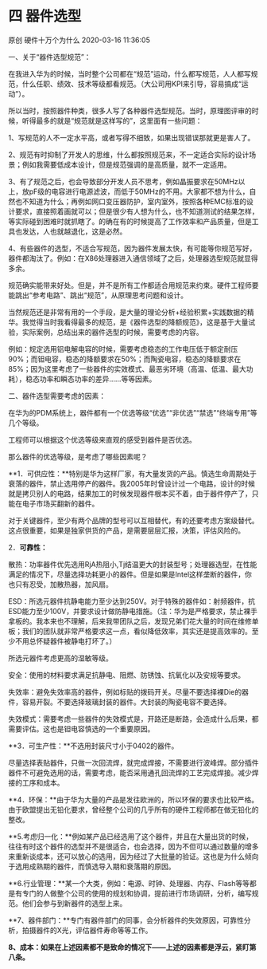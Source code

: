 四 器件选型
===================

原创 硬件十万个为什么 2020-03-16 11:36:05

一、关于“器件选型规范”：

在我进入华为的时候，当时整个公司都在“规范”运动，什么都写规范，人人都写规范，什么任职、绩效、技术等级都看规范。（大公司用KPI来引导，容易搞成“运动”）。

所以当时，按照器件种类，很多人写了各种器件选型规范。当时，原理图评审的时候，听得最多的就是“规范就是这样写的”，这里面有一些问题：

1、写规范的人不一定水平高，或者写得不细致，如果出现错误那就更是害人了。

2、规范有时抑制了开发人的思维，什么都按照规范来，不一定适合实际的设计场景；例如我需要低成本设计，但是规范强调的是高质量，就不一定适用。

3、有了规范之后，也会导致部分开发人员不思考，例如晶振要求在50MHz以上，放pF级的电容进行电源滤波，而低于50MHz的不用。大家都不想为什么，自然也不知道为什么；再例如网口变压器防护，室内室外，按照各种EMC标准的设计要求，直接照着画就可以；但是很少有人想为什么，也不知道测试的结果怎样，等实际碰到困难时就抓瞎了。的确在有的时候提高了工作效率和产品质量，但是工具也发达，人也就越退化，这是必然。

4、有些器件的选型，不适合写规范，因为器件发展太快，有可能等你规范写好，器件都淘汰了。例如：在X86处理器进入通信领域了之后，处理器选型规范就显得多余。

规范确实能带来好处。但是，并不是所有工作都适合用规范来约束。硬件工程师要能跳出“参考电路”、跳出“规范”，从原理思考问题和设计。

  

当然规范还是非常有用的一个手段，是大量的理论分析+经验积累+实践数据的精华。我觉得当时我看得最多的规范，是《器件选型的降额规范》，这是基于大量试验，实际案例，总结出来的器件选型的时候，需要考虑的内容。

  

例如：规定选用铝电解电容的时候，需要考虑稳态的工作电压低于额定耐压90%；而钽电容，稳态的降额要求在50%；而陶瓷电容，稳态的降额要求在85%；因为这里考虑了一些器件的实效模式、最恶劣环境（高温、低温、最大功耗），稳态功率和瞬态功率的差异……等等因素。

  

二、器件选型需要考虑的因素：

在华为的PDM系统上，器件都有一个优选等级“优选”“非优选”“禁选”“终端专用”等几个等级。

工程师可以根据这个优选等级来直观的感受到器件是否优选。

那么器件的优选等级，是考虑了哪些因素呢？

**1．可供应性：**特别是华为这样厂家，有大量发货的产品。慎选生命周期处于衰落的器件，禁止选用停产的器件。我2005年时曾设计过一个电路，设计的时候就是拷贝别人的电路，结果加工的时候发现器件根本买不着，由于器件停产了，只能在电子市场买翻新的器件。

对于关键器件，至少有两个品牌的型号可以互相替代，有的还要考虑方案级替代。这点很重要，如果是独家供货的产品，是需要层层汇报，决策，评估风险的。

2．**可靠性：**

散热：功率器件优先选用RjA热阻小,Tj结温更大的封装型号；处理器选型，在性能满足的情况下，尽量选择功耗更小的器件。但是如果是Intel这样垄断的器件，你也只有忍受，加散热器，加风扇。

ESD：所选元器件抗静电能力至少达到250V。对于特殊的器件如：射频器件，抗ESD能力至少100V，并要求设计做防静电措施。（注：华为是严格要求，禁止裸手拿板的。我本来也不理解，后来我带团队之后，发现兄弟们花大量的时间在维修单板；我们的团队就非常严格要求这一点，看似降低效率，其实还是提高效率的。至少不用总怀疑器件被静电打坏了。）

所选元器件考虑更高的湿敏等级。

安全：使用的材料要求满足抗静电、阻燃、防锈蚀、抗氧化以及安规等要求。

失效率：避免失效率高的器件，例如标贴的拨码开关。尽量不要选择裸Die的器件，容易开裂。不要选择玻璃封装的器件。大封装的陶瓷电容不要选择。

失效模式：需要考虑一些器件的失效模式是，开路还是断路，会造成什么后果，都需要评估。这也是钽电容慎选的一个重要原因。

**3．可生产性：**不选用封装尺寸小于0402的器件。

尽量选择表贴器件，只做一次回流焊，就完成焊接，不需要进行波峰焊。部分插件器件不可避免选用的话，需要考虑，能否采用通孔回流焊的工艺完成焊接。减少焊接的工序和成本。

**4．环保：**由于华为大量的产品是发往欧洲的，所以环保的要求也比较严格。由于欧盟提出无铅化要求，曾经整个公司的几乎所有的硬件工程师都在做无铅化的整改。

**5.考虑归一化：**例如某产品已经选用了这个器件，并且在大量出货的时候，往往有时这个器件的选型并不是很适合，也会选择，因为不但可以通过数量的增多来重新谈成本，还可以放心的选用，因为经过了大批量的验证。这也是为什么倾向于选用成熟期的器件，而慎选导入期和衰落期的原因。

**6.行业管理：**某一个大类，例如：电源、时钟、处理器、内存、Flash等等都是有专门的人做整个公司的使用的规划和协调，提前进行市场调研，分析，编写规范。他们会参与到新器件的选型上来。

**7、器件部门：**专门有器件部门的同事，会分析器件的失效原因，可靠性分析，拍摄器件的X光，评估器件寿命等等工作。

**8、成本：如果在上述因素都不是致命的情况下——上述的因素都是浮云，紧盯第八条。**